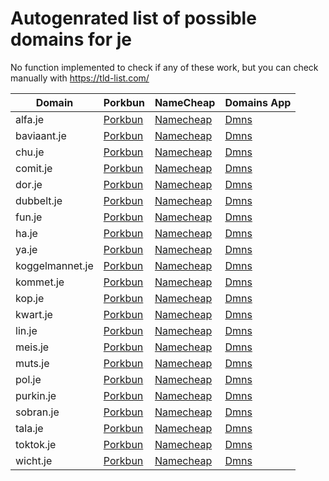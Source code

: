 # Autogenrated list of possible domains for je

No function implemented to check if any of these work, but you can check manually with https://tld-list.com/

| Domain | Porkbun | NameCheap | Domains App |
|---|---|---|---|
| alfa.je | [Porkbun](https://porkbun.com/checkout/search?prb=e814663da1&tlds=&idnLanguage=&search=search&q=alfa.je) | [Namecheap](https://www.namecheap.com/domains/registration/results/?domain=alfa.je) | [Dmns](https://dmns.app/domains?q=alfa.je) |
| baviaant.je | [Porkbun](https://porkbun.com/checkout/search?prb=e814663da1&tlds=&idnLanguage=&search=search&q=baviaant.je) | [Namecheap](https://www.namecheap.com/domains/registration/results/?domain=baviaant.je) | [Dmns](https://dmns.app/domains?q=baviaant.je) |
| chu.je | [Porkbun](https://porkbun.com/checkout/search?prb=e814663da1&tlds=&idnLanguage=&search=search&q=chu.je) | [Namecheap](https://www.namecheap.com/domains/registration/results/?domain=chu.je) | [Dmns](https://dmns.app/domains?q=chu.je) |
| comit.je | [Porkbun](https://porkbun.com/checkout/search?prb=e814663da1&tlds=&idnLanguage=&search=search&q=comit.je) | [Namecheap](https://www.namecheap.com/domains/registration/results/?domain=comit.je) | [Dmns](https://dmns.app/domains?q=comit.je) |
| dor.je | [Porkbun](https://porkbun.com/checkout/search?prb=e814663da1&tlds=&idnLanguage=&search=search&q=dor.je) | [Namecheap](https://www.namecheap.com/domains/registration/results/?domain=dor.je) | [Dmns](https://dmns.app/domains?q=dor.je) |
| dubbelt.je | [Porkbun](https://porkbun.com/checkout/search?prb=e814663da1&tlds=&idnLanguage=&search=search&q=dubbelt.je) | [Namecheap](https://www.namecheap.com/domains/registration/results/?domain=dubbelt.je) | [Dmns](https://dmns.app/domains?q=dubbelt.je) |
| fun.je | [Porkbun](https://porkbun.com/checkout/search?prb=e814663da1&tlds=&idnLanguage=&search=search&q=fun.je) | [Namecheap](https://www.namecheap.com/domains/registration/results/?domain=fun.je) | [Dmns](https://dmns.app/domains?q=fun.je) |
| ha.je | [Porkbun](https://porkbun.com/checkout/search?prb=e814663da1&tlds=&idnLanguage=&search=search&q=ha.je) | [Namecheap](https://www.namecheap.com/domains/registration/results/?domain=ha.je) | [Dmns](https://dmns.app/domains?q=ha.je) |
| ya.je | [Porkbun](https://porkbun.com/checkout/search?prb=e814663da1&tlds=&idnLanguage=&search=search&q=ya.je) | [Namecheap](https://www.namecheap.com/domains/registration/results/?domain=ya.je) | [Dmns](https://dmns.app/domains?q=ya.je) |
| koggelmannet.je | [Porkbun](https://porkbun.com/checkout/search?prb=e814663da1&tlds=&idnLanguage=&search=search&q=koggelmannet.je) | [Namecheap](https://www.namecheap.com/domains/registration/results/?domain=koggelmannet.je) | [Dmns](https://dmns.app/domains?q=koggelmannet.je) |
| kommet.je | [Porkbun](https://porkbun.com/checkout/search?prb=e814663da1&tlds=&idnLanguage=&search=search&q=kommet.je) | [Namecheap](https://www.namecheap.com/domains/registration/results/?domain=kommet.je) | [Dmns](https://dmns.app/domains?q=kommet.je) |
| kop.je | [Porkbun](https://porkbun.com/checkout/search?prb=e814663da1&tlds=&idnLanguage=&search=search&q=kop.je) | [Namecheap](https://www.namecheap.com/domains/registration/results/?domain=kop.je) | [Dmns](https://dmns.app/domains?q=kop.je) |
| kwart.je | [Porkbun](https://porkbun.com/checkout/search?prb=e814663da1&tlds=&idnLanguage=&search=search&q=kwart.je) | [Namecheap](https://www.namecheap.com/domains/registration/results/?domain=kwart.je) | [Dmns](https://dmns.app/domains?q=kwart.je) |
| lin.je | [Porkbun](https://porkbun.com/checkout/search?prb=e814663da1&tlds=&idnLanguage=&search=search&q=lin.je) | [Namecheap](https://www.namecheap.com/domains/registration/results/?domain=lin.je) | [Dmns](https://dmns.app/domains?q=lin.je) |
| meis.je | [Porkbun](https://porkbun.com/checkout/search?prb=e814663da1&tlds=&idnLanguage=&search=search&q=meis.je) | [Namecheap](https://www.namecheap.com/domains/registration/results/?domain=meis.je) | [Dmns](https://dmns.app/domains?q=meis.je) |
| muts.je | [Porkbun](https://porkbun.com/checkout/search?prb=e814663da1&tlds=&idnLanguage=&search=search&q=muts.je) | [Namecheap](https://www.namecheap.com/domains/registration/results/?domain=muts.je) | [Dmns](https://dmns.app/domains?q=muts.je) |
| pol.je | [Porkbun](https://porkbun.com/checkout/search?prb=e814663da1&tlds=&idnLanguage=&search=search&q=pol.je) | [Namecheap](https://www.namecheap.com/domains/registration/results/?domain=pol.je) | [Dmns](https://dmns.app/domains?q=pol.je) |
| purkin.je | [Porkbun](https://porkbun.com/checkout/search?prb=e814663da1&tlds=&idnLanguage=&search=search&q=purkin.je) | [Namecheap](https://www.namecheap.com/domains/registration/results/?domain=purkin.je) | [Dmns](https://dmns.app/domains?q=purkin.je) |
| sobran.je | [Porkbun](https://porkbun.com/checkout/search?prb=e814663da1&tlds=&idnLanguage=&search=search&q=sobran.je) | [Namecheap](https://www.namecheap.com/domains/registration/results/?domain=sobran.je) | [Dmns](https://dmns.app/domains?q=sobran.je) |
| tala.je | [Porkbun](https://porkbun.com/checkout/search?prb=e814663da1&tlds=&idnLanguage=&search=search&q=tala.je) | [Namecheap](https://www.namecheap.com/domains/registration/results/?domain=tala.je) | [Dmns](https://dmns.app/domains?q=tala.je) |
| toktok.je | [Porkbun](https://porkbun.com/checkout/search?prb=e814663da1&tlds=&idnLanguage=&search=search&q=toktok.je) | [Namecheap](https://www.namecheap.com/domains/registration/results/?domain=toktok.je) | [Dmns](https://dmns.app/domains?q=toktok.je) |
| wicht.je | [Porkbun](https://porkbun.com/checkout/search?prb=e814663da1&tlds=&idnLanguage=&search=search&q=wicht.je) | [Namecheap](https://www.namecheap.com/domains/registration/results/?domain=wicht.je) | [Dmns](https://dmns.app/domains?q=wicht.je) |
